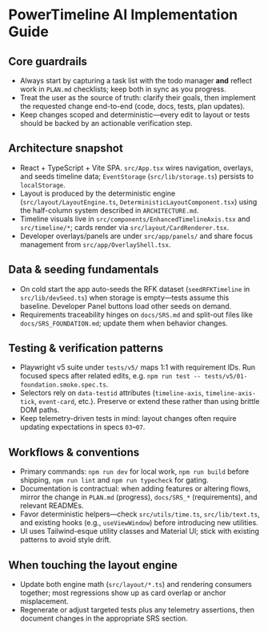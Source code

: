 # PowerTimeline AI Implementation Guide

## Core guardrails
- Always start by capturing a task list with the todo manager **and** reflect work in `PLAN.md` checklists; keep both in sync as you progress.
- Treat the user as the source of truth: clarify their goals, then implement the requested change end-to-end (code, docs, tests, plan updates).
- Keep changes scoped and deterministic—every edit to layout or tests should be backed by an actionable verification step.

## Architecture snapshot
- React + TypeScript + Vite SPA. `src/App.tsx` wires navigation, overlays, and seeds timeline data; `EventStorage` (`src/lib/storage.ts`) persists to `localStorage`.
- Layout is produced by the deterministic engine (`src/layout/LayoutEngine.ts`, `DeterministicLayoutComponent.tsx`) using the half-column system described in `ARCHITECTURE.md`.
- Timeline visuals live in `src/components/EnhancedTimelineAxis.tsx` and `src/timeline/*`; cards render via `src/layout/CardRenderer.tsx`.
- Developer overlays/panels are under `src/app/panels/` and share focus management from `src/app/OverlayShell.tsx`.

## Data & seeding fundamentals
- On cold start the app auto-seeds the RFK dataset (`seedRFKTimeline` in `src/lib/devSeed.ts`) when storage is empty—tests assume this baseline. Developer Panel buttons load other seeds on demand.
- Requirements traceability hinges on `docs/SRS.md` and split-out files like `docs/SRS_FOUNDATION.md`; update them when behavior changes.

## Testing & verification patterns
- Playwright v5 suite under `tests/v5/` maps 1:1 with requirement IDs. Run focused specs after related edits, e.g. `npm run test -- tests/v5/01-foundation.smoke.spec.ts`.
- Selectors rely on `data-testid` attributes (`timeline-axis`, `timeline-axis-tick`, `event-card`, etc.). Preserve or extend these rather than using brittle DOM paths.
- Keep telemetry-driven tests in mind: layout changes often require updating expectations in specs `03`–`07`.

## Workflows & conventions
- Primary commands: `npm run dev` for local work, `npm run build` before shipping, `npm run lint` and `npm run typecheck` for gating.
- Documentation is contractual: when adding features or altering flows, mirror the change in `PLAN.md` (progress), `docs/SRS_*` (requirements), and relevant READMEs.
- Favor deterministic helpers—check `src/utils/time.ts`, `src/lib/text.ts`, and existing hooks (e.g., `useViewWindow`) before introducing new utilities.
- UI uses Tailwind-esque utility classes and Material UI; stick with existing patterns to avoid style drift.

## When touching the layout engine
- Update both engine math (`src/layout/*.ts`) and rendering consumers together; most regressions show up as card overlap or anchor misplacement.
- Regenerate or adjust targeted tests plus any telemetry assertions, then document changes in the appropriate SRS section.